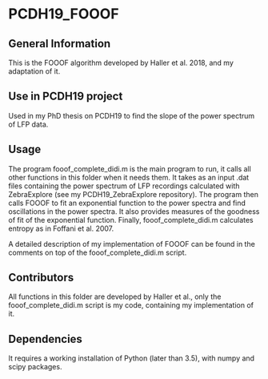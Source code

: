 # PCDH19_FOOOF

## General Information 
This is the FOOOF algorithm developed by Haller et al. 2018, and my adaptation of it.

## Use in PCDH19 project

Used in my PhD thesis on PCDH19 to find the slope of the power spectrum of LFP data.

## Usage
The program fooof_complete_didi.m is the main program to run, it calls all other functions in this folder when it needs them. 
It takes as an input .dat files containing the power spectrum of LFP recordings calculated with ZebraExplore (see my PCDH19_ZebraExplore repository). 
The program then calls FOOOF to fit an exponential function to the power spectra and find oscillations in the power spectra. It also provides measures 
of the goodness of fit of the exponential function. Finally, fooof_complete_didi.m calculates entropy as in Foffani et al. 2007. 

A detailed description of my implementation of FOOOF can be found in the comments on top of the fooof_complete_didi.m script. 

## Contributors
All functions in this folder are developed by Haller et al., only the fooof_complete_didi.m script is my code, containing my implementation of it.

## Dependencies
It requires a working installation of Python (later than 3.5), with numpy and scipy packages. 





